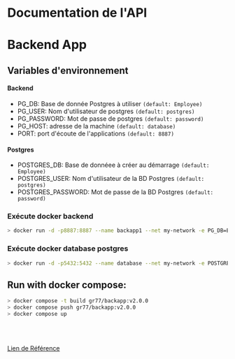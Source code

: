# Documentation de l'API

# Backend App
## Variables d'environnement

#### Backend

- PG_DB: Base de donnée Postgres à utiliser `(default: Employee)`
- PG_USER: Nom d'utilisateur de postgres `(default: postgres)`
- PG_PASSWORD: Mot de passe de postgres `(default: password)`
- PG_HOST: adresse de la machine  `(default: database)`
- PORT: port d'écoute de l'applications `(default: 8887)`

#### Postgres

- POSTGRES_DB: Base de donnéee à créer au démarrage `(default: Employee)`
- POSTGRES_USER: Nom d'utilisateur de la BD Postgres `(default: postgres)`
- POSTGRES_PASSWORD: Mot de passe de la BD Postgres `(default: password)`


### Exécute docker backend

```bash	
> docker run -d -p8887:8887 --name backapp1 --net my-network -e PG_DB=Employee -e PG_USER=postgres -e PG_PASSWORD=password -e PG_HOST=database gr77/backapp:v1.0.0
```

### Exécute docker database postgres

```bash	
> docker run -d -p5432:5432 --name database --net my-network -e POSTGRES_DB=Employee -e POSTGRES_USER=postgres -e POSTGRES_PASSWORD=password -v db-data:/var/lib/postgresql/data postgres
```

## Run with docker compose:

```bash	
> docker compose -t build gr77/backapp:v2.0.0
> docker compose push gr77/backapp:v2.0.0
> docker compose up
```

<br>
<br>

[Lien de Référence](https://dev.to/francescoxx/build-a-crud-rest-api-in-javascript-using-nodejs-express-postgres-docker-jkb)